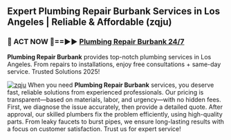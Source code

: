 ## Expert Plumbing Repair Burbank Services in Los Angeles | Reliable & Affordable (zqju)  

<h3>🚿 ACT NOW 🌟==►► <a href="https://tinyurl.com/2ne6vx2x" rel="nofollow">Plumbing Repair Burbank 24/7</a></h3>

**Plumbing Repair Burbank** provides top-notch plumbing services in Los Angeles. From repairs to installations, enjoy free consultations + same-day service. Trusted Solutions 2025!

[![zqju](https://i.imgur.com/4PFF4AK.jpeg)](https://tinyurl.com/2ne6vx2x)
When you need **Plumbing Repair Burbank** services, you deserve fast, reliable solutions from experienced professionals. Our pricing is transparent—based on materials, labor, and urgency—with no hidden fees. First, we diagnose the issue accurately, then provide a detailed quote. After approval, our skilled plumbers fix the problem efficiently, using high-quality parts. From leaky faucets to burst pipes, we ensure long-lasting results with a focus on customer satisfaction. Trust us for expert service!